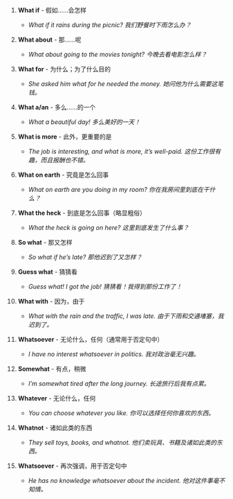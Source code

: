 1. **What if** - 假如……会怎样
   - *What if it rains during the picnic? 我们野餐时下雨怎么办？*

2. **What about** - 那……呢
   - *What about going to the movies tonight? 今晚去看电影怎么样？*

3. **What for** - 为什么；为了什么目的
   - *She asked him what for he needed the money. 她问他为什么需要这笔钱。*

4. **What a/an** - 多么……的一个
   - *What a beautiful day! 多么美好的一天！*

5. **What is more** - 此外，更重要的是
   - *The job is interesting, and what is more, it’s well-paid. 这份工作很有趣，而且报酬也不错。*

6. **What on earth** - 究竟是怎么回事
   - *What on earth are you doing in my room? 你在我房间里到底在干什么？*

7. **What the heck** - 到底是怎么回事（略显粗俗）
   - *What the heck is going on here? 这里到底发生了什么事？*

8. **So what** - 那又怎样
   - *So what if he’s late? 那他迟到了又怎样？*

9. **Guess what** - 猜猜看
   - *Guess what! I got the job! 猜猜看！我得到那份工作了！*

10. **What with** - 因为，由于
    - *What with the rain and the traffic, I was late. 由于下雨和交通堵塞，我迟到了。*

11. **Whatsoever** - 无论什么，任何（通常用于否定句中）
    - *I have no interest whatsoever in politics. 我对政治毫无兴趣。*

12. **Somewhat** - 有点，稍微
    - *I’m somewhat tired after the long journey. 长途旅行后我有点累。*

13. **Whatever** - 无论什么，任何
    - *You can choose whatever you like. 你可以选择任何你喜欢的东西。*

14. **Whatnot** - 诸如此类的东西
    - *They sell toys, books, and whatnot. 他们卖玩具、书籍及诸如此类的东西。*

15. **Whatsoever** - 再次强调，用于否定句中
    - *He has no knowledge whatsoever about the incident. 他对这件事毫不知情。*

